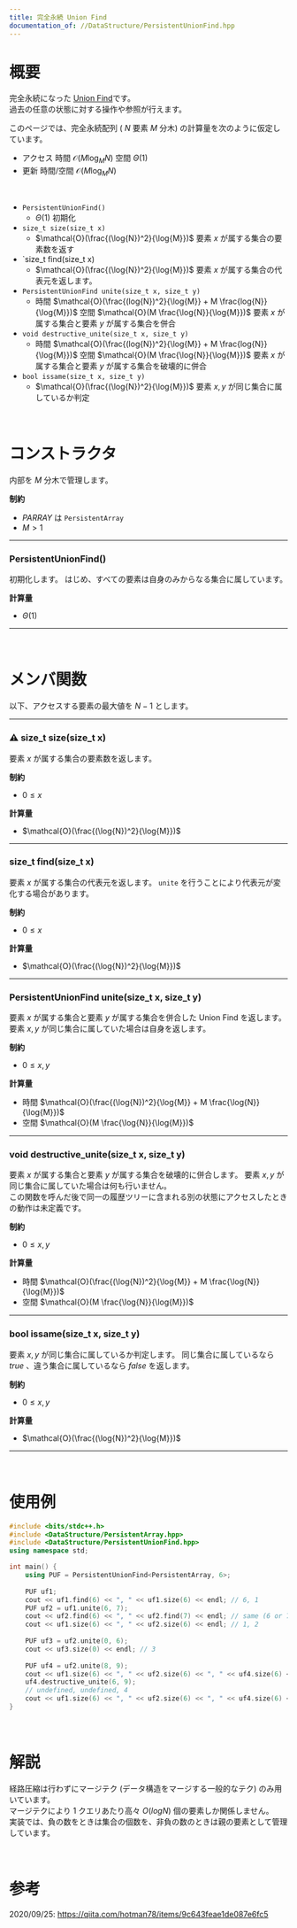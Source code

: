 ```yaml
---
title: 完全永続 Union Find
documentation_of: //DataStructure/PersistentUnionFind.hpp
---
```


# 概要

完全永続になった [Union Find](https://tkmst201.github.io/Library/DataStructure/UnionFind.hpp)です。  
過去の任意の状態に対する操作や参照が行えます。  

このページでは、完全永続配列 ( $N$ 要素 $M$ 分木) の計算量を次のように仮定しています。
- アクセス 時間 $\mathcal{O}(M \log_M{N})$ 空間 $\Theta(1)$
- 更新 時間/空間 $\mathcal{O}(M \log_M{N})$

<br>

- `PersistentUnionFind()`
	- $\Theta(1)$ 初期化
- `size_t size(size_t x)`
	- $\mathcal{O}(\frac{(\log{N})^2}{\log{M}})$ 要素 $x$ が属する集合の要素数を返す
- `size_t find(size_t x)
	- $\mathcal{O}(\frac{(\log{N})^2}{\log{M}})$ 要素 $x$ が属する集合の代表元を返します。
- `PersistentUnionFind unite(size_t x, size_t y)`
	- 時間 $\mathcal{O}(\frac{(log{N})^2}{\log{M}} + M \frac{log{N}}{\log{M}})$ 空間 $\mathcal{O}(M \frac{\log{N}}{\log{M}})$ 要素 $x$ が属する集合と要素 $y$ が属する集合を併合
- `void destructive_unite(size_t x, size_t y)`
	- 時間 $\mathcal{O}(\frac{(log{N})^2}{\log{M}} + M \frac{log{N}}{\log{M}})$ 空間 $\mathcal{O}(M \frac{\log{N}}{\log{M}})$ 要素 $x$ が属する集合と要素 $y$ が属する集合を破壊的に併合
- `bool issame(size_t x, size_t y)`
	- $\mathcal{O}(\frac{(\log{N})^2}{\log{M}})$ 要素 $x, y$ が同じ集合に属しているか判定


<br>

# コンストラクタ

内部を $M$ 分木で管理します。  

**制約**

- $PARRAY$ は `PersistentArray`
- $M > 1$

---

### PersistentUnionFind()

初期化します。
はじめ、すべての要素は自身のみからなる集合に属しています。  

**計算量**

- $\Theta(1)$

---

<br>

# メンバ関数

以下、アクセスする要素の最大値を $N-1$ とします。  

---

### :warning: size_t size(size_t x)

要素 $x$ が属する集合の要素数を返します。  

**制約**

- $0 \leq x$

**計算量**

- $\mathcal{O}(\frac{(\log{N})^2}{\log{M}})$

---

### size_t find(size_t x)

要素 $x$ が属する集合の代表元を返します。
`unite` を行うことにより代表元が変化する場合があります。  

**制約**

- $0 \leq x$

**計算量**

- $\mathcal{O}(\frac{(\log{N})^2}{\log{M}})$

---

### PersistentUnionFind unite(size_t x, size_t y)

要素 $x$ が属する集合と要素 $y$ が属する集合を併合した Union Find を返します。
要素 $x, y$ が同じ集合に属していた場合は自身を返します。  

**制約**

- $0 \leq x, y$

**計算量**

- 時間 $\mathcal{O}(\frac{(\log{N})^2}{\log{M}} + M \frac{\log{N}}{\log{M}})$
- 空間 $\mathcal{O}(M \frac{\log{N}}{\log{M}})$

---

### void destructive_unite(size_t x, size_t y)

要素 $x$ が属する集合と要素 $y$ が属する集合を破壊的に併合します。
要素 $x, y$ が同じ集合に属していた場合は何も行いません。  
この関数を呼んだ後で同一の履歴ツリーに含まれる別の状態にアクセスしたときの動作は未定義です。  

**制約**

- $0 \leq x, y$

**計算量**

- 時間 $\mathcal{O}(\frac{(\log{N})^2}{\log{M}} + M \frac{\log{N}}{\log{M}})$
- 空間 $\mathcal{O}(M \frac{\log{N}}{\log{M}})$

---

### bool issame(size_t x, size_t y)

要素 $x, y$ が同じ集合に属しているか判定します。
同じ集合に属しているなら $true$ 、違う集合に属しているなら $false$ を返します。  

**制約**

- $0 \leq x, y$

**計算量**

- $\mathcal{O}(\frac{(\log{N})^2}{\log{M}})$

---

<br>

# 使用例

```cpp
#include <bits/stdc++.h>
#include <DataStructure/PersistentArray.hpp>
#include <DataStructure/PersistentUnionFind.hpp>
using namespace std;

int main() {
	using PUF = PersistentUnionFind<PersistentArray, 6>;
	
	PUF uf1;
	cout << uf1.find(6) << ", " << uf1.size(6) << endl; // 6, 1
	PUF uf2 = uf1.unite(6, 7);
	cout << uf2.find(6) << ", " << uf2.find(7) << endl; // same (6 or 7)
	cout << uf1.size(6) << ", " << uf2.size(6) << endl; // 1, 2
	
	PUF uf3 = uf2.unite(0, 6);
	cout << uf3.size(0) << endl; // 3
	
	PUF uf4 = uf2.unite(8, 9);
	cout << uf1.size(6) << ", " << uf2.size(6) << ", " << uf4.size(6) << endl; // 1, 2, 2
	uf4.destructive_unite(6, 9);
	// undefined, undefined, 4
	cout << uf1.size(6) << ", " << uf2.size(6) << ", " << uf4.size(6) << endl;
}
```

<br>

# 解説

経路圧縮は行わずにマージテク (データ構造をマージする一般的なテク) のみ用いています。  
マージテクにより 1 クエリあたり高々 $O(log N)$ 個の要素しか関係しません。  
実装では、負の数をときは集合の個数を、非負の数のときは親の要素として管理しています。  

<br>

# 参考
2020/09/25: https://qiita.com/hotman78/items/9c643feae1de087e6fc5

<br>
